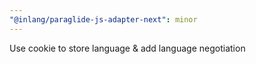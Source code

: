 ```yaml
---
"@inlang/paraglide-js-adapter-next": minor
---
```


Use cookie to store language & add language negotiation
